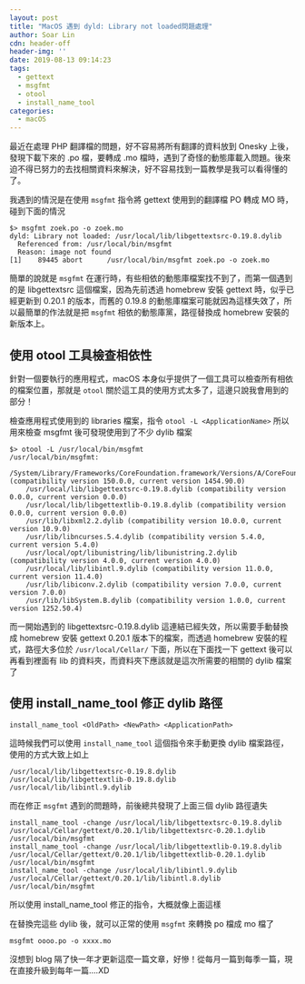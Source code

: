 ```yaml
---
layout: post
title: "MacOS 遇到 dyld: Library not loaded問題處理"
author: Soar Lin
cdn: header-off
header-img: ''
date: 2019-08-13 09:14:23
tags:
  - gettext
  - msgfmt
  - otool
  - install_name_tool
categories:
  - macOS
---
```



最近在處理 PHP 翻譯檔的問題，好不容易將所有翻譯的資料放到 Onesky 上後，發現下載下來的 .po 檔，要轉成 .mo 檔時，遇到了奇怪的動態庫載入問題。後來迫不得已努力的去找相關資料來解決，好不容易找到一篇教學是我可以看得懂的了。

我遇到的情況是在使用 `msgfmt` 指令將 gettext 使用到的翻譯檔 PO 轉成 MO 時，碰到下面的情況
```
$> msgfmt zoek.po -o zoek.mo
dyld: Library not loaded: /usr/local/lib/libgettextsrc-0.19.8.dylib
  Referenced from: /usr/local/bin/msgfmt
  Reason: image not found
[1]    89445 abort      /usr/local/bin/msgfmt zoek.po -o zoek.mo
```

簡單的說就是 `msgfmt` 在運行時，有些相依的動態庫檔案找不到了，而第一個遇到的是 libgettextsrc 這個檔案，因為先前透過 homebrew 安裝 gettext 時，似乎已經更新到 0.20.1 的版本，而舊的 0.19.8 的動態庫檔案可能就因為這樣失效了，所以最簡單的作法就是把 `msgfmt` 相依的動態庫黨，路徑替換成 homebrew 安裝的新版本上。

## 使用 otool 工具檢查相依性
針對一個要執行的應用程式，macOS 本身似乎提供了一個工具可以檢查所有相依的檔案位置，那就是 `otool` 關於這工具的使用方式太多了，這邊只說我會用到的部分！

檢查應用程式使用到的 libraries 檔案，指令 `otool -L <ApplicationName>`
所以用來檢查 msgfmt 後可發現使用到了不少 dylib 檔案
```
$> otool -L /usr/local/bin/msgfmt
/usr/local/bin/msgfmt:
    /System/Library/Frameworks/CoreFoundation.framework/Versions/A/CoreFoundation (compatibility version 150.0.0, current version 1454.90.0)
    /usr/local/lib/libgettextsrc-0.19.8.dylib (compatibility version 0.0.0, current version 0.0.0)
    /usr/local/lib/libgettextlib-0.19.8.dylib (compatibility version 0.0.0, current version 0.0.0)
    /usr/lib/libxml2.2.dylib (compatibility version 10.0.0, current version 10.9.0)
    /usr/lib/libncurses.5.4.dylib (compatibility version 5.4.0, current version 5.4.0)
    /usr/local/opt/libunistring/lib/libunistring.2.dylib (compatibility version 4.0.0, current version 4.0.0)
    /usr/local/lib/libintl.9.dylib (compatibility version 11.0.0, current version 11.4.0)
    /usr/lib/libiconv.2.dylib (compatibility version 7.0.0, current version 7.0.0)
    /usr/lib/libSystem.B.dylib (compatibility version 1.0.0, current version 1252.50.4)
```

而一開始遇到的 libgettextsrc-0.19.8.dylib 這連結已經失效，所以需要手動替換成 homebrew 安裝 gettext 0.20.1 版本下的檔案，而透過 homebrew 安裝的程式，路徑大多位於 `/usr/local/Cellar/` 下面，所以在下面找一下 gettext 後可以再看到裡面有 lib 的資料夾，而資料夾下應該就是這次所需要的相關的 dylib 檔案了

## 使用 install_name_tool 修正 dylib 路徑

```
install_name_tool <OldPath> <NewPath> <ApplicationPath>
```
這時候我們可以使用 `install_name_tool` 這個指令來手動更換 dylib 檔案路徑，使用的方式大致上如上

```
/usr/local/lib/libgettextsrc-0.19.8.dylib
/usr/local/lib/libgettextlib-0.19.8.dylib
/usr/local/lib/libintl.9.dylib
```
而在修正 `msgfmt` 遇到的問題時，前後總共發現了上面三個 dylib 路徑遺失

```
install_name_tool -change /usr/local/lib/libgettextsrc-0.19.8.dylib /usr/local/Cellar/gettext/0.20.1/lib/libgettextsrc-0.20.1.dylib /usr/local/bin/msgfmt
install_name_tool -change /usr/local/lib/libgettextlib-0.19.8.dylib /usr/local/Cellar/gettext/0.20.1/lib/libgettextlib-0.20.1.dylib /usr/local/bin/msgfmt
install_name_tool -change /usr/local/lib/libintl.9.dylib /usr/local/Cellar/gettext/0.20.1/lib/libintl.8.dylib /usr/local/bin/msgfmt
```
所以使用 install_name_tool 修正的指令，大概就像上面這樣

在替換完這些 dylib 後，就可以正常的使用 `msgfmt` 來轉換 po 檔成 mo 檔了

```
msgfmt oooo.po -o xxxx.mo
```

沒想到 blog 隔了快一年才更新這麼一篇文章，好慘！從每月一篇到每季一篇，現在直接升級到每年一篇....XD